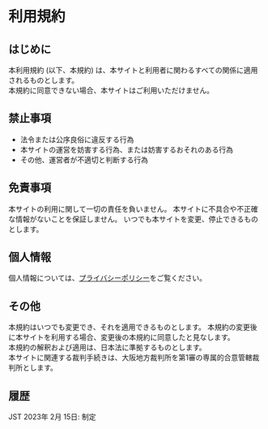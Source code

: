 # 利用規約

## はじめに

本利用規約 (以下、本規約) は、本サイトと利用者に関わるすべての関係に適用されるものとします。  
本規約に同意できない場合、本サイトはご利用いただけません。  

## 禁止事項

* 法令または公序良俗に違反する行為  
* 本サイトの運営を妨害する行為、または妨害するおそれのある行為
* その他、運営者が不適切と判断する行為

## 免責事項

本サイトの利用に関して一切の責任を負いません。
本サイトに不具合や不正確な情報がないことを保証しません。
いつでも本サイトを変更、停止できるものとします。

## 個人情報

個人情報については、[プライバシーポリシー](/privacy/)をご覧ください。

## その他

本規約はいつでも変更でき、それを適用できるものとします。
本規約の変更後に本サイトを利用する場合、変更後の本規約に同意したと見なします。  
本規約の解釈および適用は、日本法に準拠するものとします。  
本サイトに関連する裁判手続きは、大阪地方裁判所を第1審の専属的合意管轄裁判所とします。  

## 履歴

JST 2023年 2月 15日: 制定
